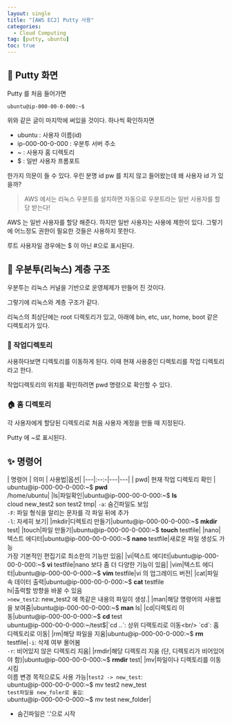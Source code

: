 ```yaml
---
layout: single
title: "[AWS EC2] Putty 사용"
categories:
  - Cloud Computing
tag: [putty, ubuntu]
toc: true
---
```


## 🎃 Putty 화면
Putty 를 처음 들어가면
```
ubuntu@ip-000-00-0-000:~$
```
위와 같은 글이 마지막에 써있을 것이다.
하나씩 확인하자면
- ubuntu :  사용자 이름(id)
- ip-000-00-0-000 : 우분투 서버 주소
- ~ : 사용자 홈 디렉토리
- $ : 일반 사용자 프롬포트


한가지 의문이 들 수 있다. 우린 분명 id pw 를 치지 않고 들어왔는데 왜 사용자 id 가 있을까?
> AWS 에서는 리눅스 우분트를 설치하면 자동으로 우분트라는 일반 사용자를 할당 받는다!

AWS 는 일반 사용자를 할당 해준다. 하지만 일반 사용자는 사용에 제한이 있다.    그렇기에 어느정도 권한이 필요한 것들은 사용하지 못한다.

루트 사용자일 경우에는 $ 이 아닌 #으로 표시된다.

## 📂 우분투(리눅스) 계층 구조
우분투는 리눅스 커널을 기반으로 운영체제가 만들어 진 것이다.

그렇기에 리눅스와 계층 구조가 같다.

리눅스의 최상단에는 root 디렉토리가 있고, 아래에 bin, etc, usr, home, boot 같은 디렉토리가 있다.
### 📃 작업디렉토리
사용하다보면 디렉토리를 이동하게 된다. 이때 현재 사용중인 디렉토리를 작업 디렉토리라고 한다.

작업디렉토리의 위치를 확인하려면 pwd 명령으로 확인할 수 있다.
### 🏠 홈 디렉토리
각 사용자에게 할당된 디렉토리로 처음 사용자 계정을 만들 때 지정된다.

Putty 에 ~로 표시된다.

## ✨ 명령어


| 명령어 | 의미 | 사용법|옵션|
|---|:--:-|---|---|
| pwd| 현재 작업 디렉토리 확인 | ubuntu@ip-000-00-0-000:~$ **pwd** <br/>/home/ubuntu|
|ls|파일확인|ubuntu@ip-000-00-0-000:~$ **ls** <br/>cloud  new_test2  son  test2  tmp| `-a`: 숨긴파일도 보임<br/>`-F`: 파일 형식을 알리는 문자를 각 파일 뒤에 추가 <br/> `-l`: 자세히 보기|
|mkdir|디렉토리 만들기|ubuntu@ip-000-00-0-000:~$ **mkdir** test|
|touch|파일 만들기|ubuntu@ip-000-00-0-000:~$ **touch** testfile|
|nano|텍스트 에디터|ubuntu@ip-000-00-0-000:~$ **nano** testfile|새로운 파일 생성도 가능 <br/>가장 기본적인 편집기로 최소한의 기능만 있음|
|vi|텍스트 에디터|ubuntu@ip-000-00-0-000:~$ **vi** testfile|nano 보다 좀 더 다양한 기능이 있음|
|vim|텍스트 에디터|ubuntu@ip-000-00-0-000:~$ **vim** testfile|vi 의 업그레이드 버전|
|cat|파일 속 데이터 출력|ubuntu@ip-000-00-0-000:~$ **cat** testfile<br/>hi|출력할 방향을 바꿀 수 있음<br/> `>new_test2`: new_test2 에 똑같은 내용의 파일이 생성.|
|man|해당 명령어의 사용법을 보여줌|ubuntu@ip-000-00-0-000:~$ **man** ls|
|cd|디렉토리 이동|ubuntu@ip-000-00-0-000:~$ **cd** test<br/>ubuntu@ip-000-00-0-000:~/test$|`cd ..`: 상위 디렉토리로 이동<br/> `cd`: 홈 디렉토리로 이동|
|rm|해당 파일을 지움|ubuntu@ip-000-00-0-000:~$ **rm** testfile|`-i`: 삭제 여부 몰어봄<br/>`-r`: 비어있지 않은 디렉토리 지움|
|rmdir|해당 디렉토리 지움 (단, 디렉토리가 비어있어야 함)|ubuntu@ip-000-00-0-000:~$ **rmdir** test|
|mv|파일이나 디렉토리를 이동시킴<br/>이름 변경 목적으로도 사용 가능|`test2 -> new_test`:<br/> ubuntu@ip-000-00-0-000:~$ mv test2 new_test<br/>`test파일을 new_foler로 옮김`:<br/>ubuntu@ip-000-00-0-000:~$ mv test new_folder|

+ 숨긴파일은 '.'으로 시작